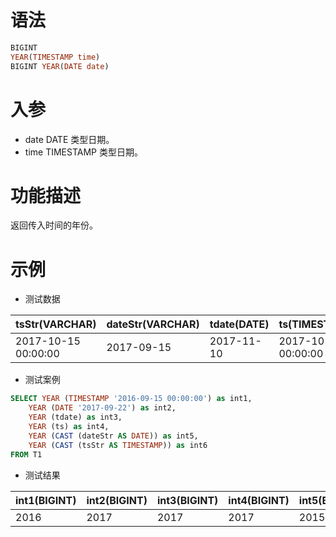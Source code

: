 # 语法

```sql
BIGINT
YEAR(TIMESTAMP time)
BIGINT YEAR(DATE date)
```

# 入参

- date DATE 类型日期。
- time TIMESTAMP 类型日期。

# 功能描述

返回传入时间的年份。

# 示例

- 测试数据

| tsStr(VARCHAR)      | dateStr(VARCHAR) | tdate(DATE) | ts(TIMESTAMP)       |
|---------------------|------------------|-------------|---------------------|
| 2017-10-15 00:00:00 | 2017-09-15       | 2017-11-10  | 2017-10-15 00:00:00 |

- 测试案例

```sql
SELECT YEAR (TIMESTAMP '2016-09-15 00:00:00') as int1,
    YEAR (DATE '2017-09-22') as int2,
    YEAR (tdate) as int3,
    YEAR (ts) as int4,
    YEAR (CAST (dateStr AS DATE)) as int5,
    YEAR (CAST (tsStr AS TIMESTAMP)) as int6
FROM T1
```

- 测试结果

| int1(BIGINT) | int2(BIGINT) | int3(BIGINT) | int4(BIGINT) | int5(BIGINT) | int6(BIGINT) |
|--------------|--------------|--------------|--------------|--------------|--------------|
| 2016         | 2017         | 2017         | 2017         | 2015         | 2017         |

